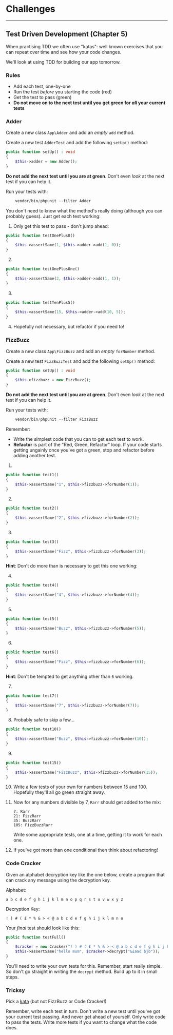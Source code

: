 # Challenges

---

## Test Driven Development (Chapter 5)

When practising TDD we often use "katas": well known exercises that you can repeat over time and see how your code changes.

We'll look at using TDD for building our app tomorrow.

### Rules

- Add each test, one-by-one
- Run the test *before* you starting the code (red)
- Get the test to pass (green)
- **Do not move on to the next test until you get green for *all* your current tests**


### Adder

Create a new class `App\Adder` and add an *empty* `add` method.

Create a new test `AdderTest` and add the following `setUp()` method:

```php
public function setUp() : void
{
    $this->adder = new Adder();
}
```

**Do not add the next test until you are at green**. Don't even *look* at the next test if you can help it.

Run your tests with:

```php
    vendor/bin/phpunit --filter Adder
```

You don't need to know what the method's really doing (although you can probably guess). Just get each test working:

1) Only get this test to pass - don't jump ahead:

```php
public function testOnePlus0()
{
    $this->assertSame(1, $this->adder->add(1, 0));
}
```

2)

```php
public function testOnePlusOne()
{
    $this->assertSame(2, $this->adder->add(1, 1));
}
```

3)

```php
public function testTenPlus5()
{
    $this->assertSame(15, $this->adder->add(10, 5));
}
```

4) Hopefully not necessary, but refactor if you need to!


### FizzBuzz

Create a new class `App\FizzBuzz` and add an *empty* `forNumber` method.

Create a new test `FizzBuzzTest` and add the following `setUp()` method:

```php
public function setUp() : void
{
    $this->fizzbuzz = new FizzBuzz();
}
```


**Do not add the next test until you are at green**. Don't even *look* at the next test if you can help it.

Run your tests with:

```php
    vendor/bin/phpunit --filter FizzBuzz
```

Remember:

- Write the simplest code that you can to get each test to work.
- **Refactor** is part of the "Red, Green, Refactor" loop. If your code starts getting ungainly once you've got a green, stop and refactor before adding another test.

1)

```php
public function test1()
{
    $this->assertSame("1", $this->fizzbuzz->forNumber(1));
}
```

2)

```php
public function test2()
{
    $this->assertSame("2", $this->fizzbuzz->forNumber(2));
}
```

3)

```php
public function test3()
{
    $this->assertSame("Fizz", $this->fizzbuzz->forNumber(3));
}
```

**Hint**: Don't do more than is necessary to get this one working:


4)

```php
public function test4()
{
    $this->assertSame("4", $this->fizzbuzz->forNumber(4));
}
```

5)

```php
public function test5()
{
    $this->assertSame("Buzz", $this->fizzbuzz->forNumber(5));
}
```

6)

```php
public function test6()
{
    $this->assertSame("Fizz", $this->fizzbuzz->forNumber(6));
}
```

**Hint**: Don't be tempted to get anything other than `6` working.

7)

```php
public function test7()
{
    $this->assertSame("7", $this->fizzbuzz->forNumber(7));
}
```

8) Probably safe to skip a few...

```php
public function test10()
{
    $this->assertSame("Buzz", $this->fizzbuzz->forNumber(10));
}
```

9)

```php
public function test15()
{
    $this->assertSame("FizzBuzz", $this->fizzbuzz->forNumber(15));
}
```

10) Write a few tests of your own for numbers between 15 and 100. Hopefully they'll all go green straight away.

11) Now for any numbers divisible by 7, `Rarr` should get added to the mix:

    ```
    7: Rarr
    21: FizzRarr
    35: BuzzRarr
    105: FizzBuzzRarr
    ```

    Write some appropriate tests, one at a time, getting it to work for each one.

12) If you've got more than one conditional then think about refactoring!

### Code Cracker

Given an alphabet decryption key like the one below, create a program that can crack any message using the decryption key.

Alphabet:

```
a b c d e f g h i j k l m n o p q r s t u v w x y z
```

Decryption Key:

```
! ) # ( £ * % & > < @ a b c d e f g h i j k l m n o
```

Your *final* test should look like this:

```php
public function testFull()
{
    $cracker = new Cracker("! ) # ( £ * % & > < @ a b c d e f g h i j k l m n o");
    $this->assertSame("hello mum", $cracker->decrypt("&£aad bjb"));
}
```

You'll need to write your own tests for this. Remember, start really simple. So don't go straight in writing the `decrypt` method. Build up to it in small steps.

### Tricksy

Pick a [kata](http://codingdojo.org/kata/) (but not FizzBuzz or Code Cracker!)

Remember, write each test in turn. Don't write a new test until you've got your current test passing. And never get ahead of yourself. Only write code to pass the tests. Write more tests if you want to change what the code does.
